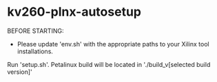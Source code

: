 # kv260-plnx-autosetup

BEFORE STARTING:
- Please update 'env.sh' with the appropriate paths to your Xilinx tool installations.



Run 'setup.sh'. Petalinux build will be located in './build_v[selected build version]'
